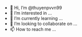 - 👋 Hi, I’m @thuyenpvvn99
- 👀 I’m interested in ...
- 🌱 I’m currently learning ...
- 💞️ I’m looking to collaborate on ...
- 📫 How to reach me ...

<!---
thuyenpvvn99/thuyenpvvn99 is a ✨ special ✨ repository because its `README.md` (this file) appears on your GitHub profile.
You can click the Preview link to take a look at your changes.
--->
